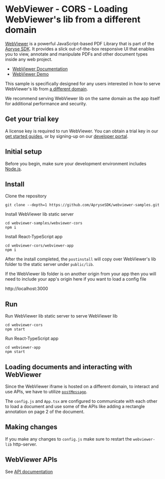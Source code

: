 # WebViewer - CORS - Loading WebViewer's lib from a different domain

[WebViewer](https://docs.apryse.com/web/guides/get-started) is a powerful JavaScript-based PDF Library that is part of the [Apryse SDK](https://apryse.com/). It provides a slick out-of-the-box responsive UI that enables you to view, annotate and manipulate PDFs and other document types inside any web project.

- [WebViewer Documentation](https://docs.apryse.com/web/guides/get-started)
- [WebViewer Demo](https://showcase.apryse.com/)

This sample is specifically designed for any users interested in how to serve WebViewer's lib from [a different domain](https://docs.apryse.com/web/guides/config-files/#using-a-config-file-when-the-path-is-on-another-domain).

We recommend serving WebViewer lib on the same domain as the app itself for additional performance and security.

## Get your trial key

A license key is required to run WebViewer. You can obtain a trial key in our [get started guides](https://docs.apryse.com/web/guides/get-started), or by signing-up on our [developer portal](https://dev.apryse.com/).

## Initial setup

Before you begin, make sure your development environment includes [Node.js](https://nodejs.org/en/).

## Install

Clone the repository

```
git clone --depth=1 https://github.com/ApryseSDK/webviewer-samples.git
```

Install WebViewer lib static server

```
cd webviewer-samples/webviewer-cors
npm i
```

Install React-TypeScript app

```
cd webviewer-cors/webviewer-app
npm i
```

After the install completed, the `postinstall` will copy over WebViewer's lib folder to the static server under `public/lib`.

If the WebViewer lib folder is on another origin from your app then you will need to include your app's origin here if you want to load a config file

http://localhost:3000

## Run

Run WebViewer lib static server to serve WebViewer lib
```
cd webviewer-cors
npm start
```

Run React-TypeScript app
```
cd webviewer-app
npm start
```

## Loading documents and interacting with WebViewer

Since the WebViewer iframe is hosted on a different domain, to interact and use APIs, we have to utilize [`postMessage`](https://developer.mozilla.org/en-US/docs/Web/API/Window/postMessage).

The `config.js` and `App.tsx` are configured to communicate with each other to load a document and use some of the APIs like adding a rectangle annotation on page 2 of the document.

## Making changes

If you make any changes to `config.js` make sure to restart the `webviewer-lib` http-server.

## WebViewer APIs

See [API documentation](https://docs.apryse.com/api/web/global.html#WebViewer__anchor)

